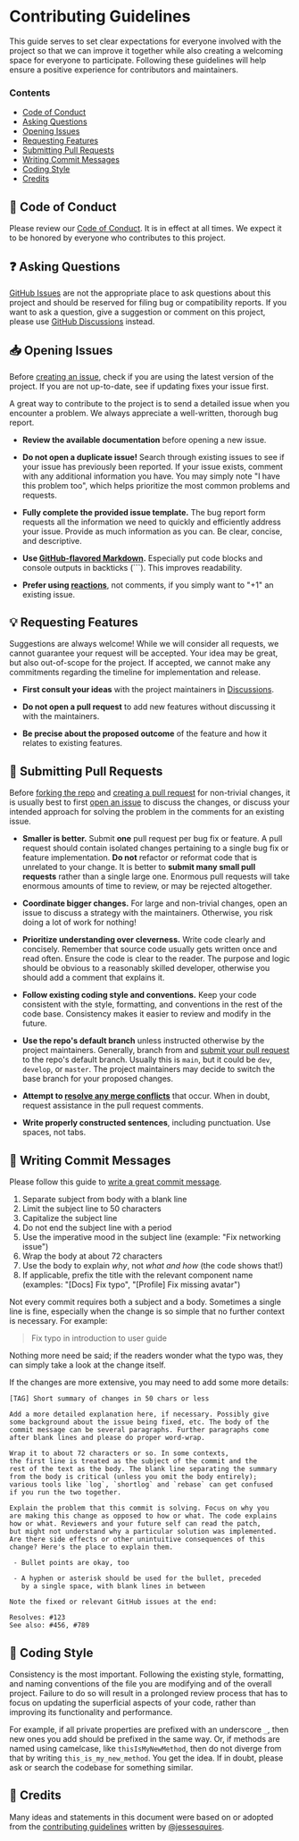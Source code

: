 # Contributing Guidelines

This guide serves to set clear expectations for everyone involved with the project so that we can improve it together while also creating a welcoming space for everyone to participate. Following these guidelines will help ensure a positive experience for contributors and maintainers.

### Contents

- [Code of Conduct](#book-code-of-conduct)
- [Asking Questions](#question-asking-questions)
- [Opening Issues](#inbox_tray-opening-issues)
- [Requesting Features](#bulb-requesting-features)
- [Submitting Pull Requests](#repeat-submitting-pull-requests)
- [Writing Commit Messages](#memo-writing-commit-messages)
- [Coding Style](#nail_care-coding-style)
- [Credits](#pray-credits)

## :book: Code of Conduct

Please review our [Code of Conduct](https://github.com/Spellhold-Studios/.github/blob/main/CODE_OF_CONDUCT.md). It is in effect at all times. We expect it to be honored by everyone who contributes to this project.

## :question: Asking Questions

[GitHub Issues](https://docs.github.com/en/issues/tracking-your-work-with-issues/about-issues) are not the appropriate place to ask questions about this project and should be reserved for filing bug or compatibility reports. If you want to ask a question, give a suggestion or comment on this project, please use [GitHub Discussions](https://docs.github.com/en/discussions/collaborating-with-your-community-using-discussions/participating-in-a-discussion) instead.

## :inbox_tray: Opening Issues

Before [creating an issue](https://help.github.com/en/github/managing-your-work-on-github/creating-an-issue), check if you are using the latest version of the project. If you are not up-to-date, see if updating fixes your issue first.

A great way to contribute to the project is to send a detailed issue when you encounter a problem. We always appreciate a well-written, thorough bug report.

- **Review the available documentation** before opening a new issue.

- **Do not open a duplicate issue!** Search through existing issues to see if your issue has previously been reported. If your issue exists, comment with any additional information you have. You may simply note "I have this problem too", which helps prioritize the most common problems and requests.

- **Fully complete the provided issue template.** The bug report form requests all the information we need to quickly and efficiently address your issue. Provide as much information as you can. Be clear, concise, and descriptive.

- **Use [GitHub-flavored Markdown](https://help.github.com/en/github/writing-on-github/basic-writing-and-formatting-syntax).** Especially put code blocks and console outputs in backticks (```). This improves readability.

- **Prefer using [reactions](https://github.blog/2016-03-10-add-reactions-to-pull-requests-issues-and-comments/)**, not comments, if you simply want to "+1" an existing issue.

## :bulb: Requesting Features

Suggestions are always welcome! While we will consider all requests, we cannot guarantee your request will be accepted. Your idea may be great, but also out-of-scope for the project. If accepted, we cannot make any commitments regarding the timeline for implementation and release.

- **First consult your ideas** with the project maintainers in [Discussions](https://docs.github.com/en/discussions/collaborating-with-your-community-using-discussions/participating-in-a-discussion).

- **Do not open a pull request** to add new features without discussing it with the maintainers.

- **Be precise about the proposed outcome** of the feature and how it relates to existing features.

## :repeat: Submitting Pull Requests

Before [forking the repo](https://help.github.com/en/github/getting-started-with-github/fork-a-repo) and [creating a pull request](https://help.github.com/en/github/collaborating-with-issues-and-pull-requests/proposing-changes-to-your-work-with-pull-requests) for non-trivial changes, it is usually best to first [open an issue](https://docs.github.com/en/issues/tracking-your-work-with-issues/creating-an-issue) to discuss the changes, or discuss your intended approach for solving the problem in the comments for an existing issue.

- **Smaller is better.** Submit **one** pull request per bug fix or feature. A pull request should contain isolated changes pertaining to a single bug fix or feature implementation. **Do not** refactor or reformat code that is unrelated to your change. It is better to **submit many small pull requests** rather than a single large one. Enormous pull requests will take enormous amounts of time to review, or may be rejected altogether. 

- **Coordinate bigger changes.** For large and non-trivial changes, open an issue to discuss a strategy with the maintainers. Otherwise, you risk doing a lot of work for nothing!

- **Prioritize understanding over cleverness.** Write code clearly and concisely. Remember that source code usually gets written once and read often. Ensure the code is clear to the reader. The purpose and logic should be obvious to a reasonably skilled developer, otherwise you should add a comment that explains it.

- **Follow existing coding style and conventions.** Keep your code consistent with the style, formatting, and conventions in the rest of the code base. Consistency makes it easier to review and modify in the future.

- **Use the repo's default branch** unless instructed otherwise by the project maintainers. Generally, branch from and [submit your pull request](https://help.github.com/en/github/collaborating-with-issues-and-pull-requests/creating-a-pull-request-from-a-fork) to the repo's default branch. Usually this is `main`, but it could be `dev`, `develop`, or `master`. The project maintainers may decide to switch the base branch for your proposed changes.

- **Attempt to [resolve any merge conflicts](https://help.github.com/en/github/collaborating-with-issues-and-pull-requests/resolving-a-merge-conflict-on-github)** that occur. When in doubt, request assistance in the pull request comments.

- **Write properly constructed sentences**, including punctuation. Use spaces, not tabs.

## :memo: Writing Commit Messages

Please follow this guide to [write a great commit message](https://chris.beams.io/posts/git-commit/).

1. Separate subject from body with a blank line
2. Limit the subject line to 50 characters
3. Capitalize the subject line
4. Do not end the subject line with a period
5. Use the imperative mood in the subject line (example: "Fix networking issue")
6. Wrap the body at about 72 characters
7. Use the body to explain *why*, not *what and how* (the code shows that!)
8. If applicable, prefix the title with the relevant component name (examples: "[Docs] Fix typo", "[Profile] Fix missing avatar")

Not every commit requires both a subject and a body. Sometimes a single line is fine, especially when the change is so simple that no further context is necessary. For example:

> Fix typo in introduction to user guide

Nothing more need be said; if the readers wonder what the typo was, they can simply take a look at the change itself.

If the changes are more extensive, you may need to add some more details:

```
[TAG] Short summary of changes in 50 chars or less

Add a more detailed explanation here, if necessary. Possibly give 
some background about the issue being fixed, etc. The body of the 
commit message can be several paragraphs. Further paragraphs come 
after blank lines and please do proper word-wrap.

Wrap it to about 72 characters or so. In some contexts, 
the first line is treated as the subject of the commit and the 
rest of the text as the body. The blank line separating the summary 
from the body is critical (unless you omit the body entirely); 
various tools like `log`, `shortlog` and `rebase` can get confused 
if you run the two together.

Explain the problem that this commit is solving. Focus on why you
are making this change as opposed to how or what. The code explains 
how or what. Reviewers and your future self can read the patch, 
but might not understand why a particular solution was implemented.
Are there side effects or other unintuitive consequences of this
change? Here's the place to explain them.

 - Bullet points are okay, too

 - A hyphen or asterisk should be used for the bullet, preceded
   by a single space, with blank lines in between

Note the fixed or relevant GitHub issues at the end:

Resolves: #123
See also: #456, #789
```

## :nail_care: Coding Style

Consistency is the most important. Following the existing style, formatting, and naming conventions of the file you are modifying and of the overall project. Failure to do so will result in a prolonged review process that has to focus on updating the superficial aspects of your code, rather than improving its functionality and performance.

For example, if all private properties are prefixed with an underscore `_`, then new ones you add should be prefixed in the same way. Or, if methods are named using camelcase, like `thisIsMyNewMethod`, then do not diverge from that by writing `this_is_my_new_method`. You get the idea. If in doubt, please ask or search the codebase for something similar.

## :pray: Credits

Many ideas and statements in this document were based on or adopted from the [contributing guidelines](https://github.com/jessesquires/.github/blob/main/CONTRIBUTING.md) written by [@jessesquires](https://github.com/jessesquires).
